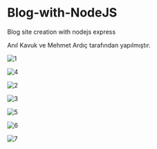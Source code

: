 # Blog-with-NodeJS

Blog site creation with nodejs express 

Anıl Kavuk ve Mehmet Ardıç tarafından yapılmıştır.


![1](https://user-images.githubusercontent.com/36512716/151037557-44e3b183-fdfe-4375-94f0-91dd9a47e1a6.jpg)

![4](https://user-images.githubusercontent.com/36512716/151037573-5eba1650-7ac9-4035-a52d-ab6f7f90b522.jpg)

![2](https://user-images.githubusercontent.com/36512716/151037596-dafb79fe-2bce-41d1-81e3-02fa80ef664e.jpg)

![3](https://user-images.githubusercontent.com/36512716/151037605-ef6ddf67-ef5d-4540-ae42-0648e845e260.jpg)

![5](https://user-images.githubusercontent.com/36512716/151038148-2b2b6ad8-e972-4331-99aa-265cb981b671.jpg)

![6](https://user-images.githubusercontent.com/36512716/151038166-e6a20df1-d081-44b1-8bc2-064a1f17c95e.jpg)

![7](https://user-images.githubusercontent.com/36512716/151038176-db06aacb-7d93-4137-b8a8-9c3d91b22ef9.jpg)

